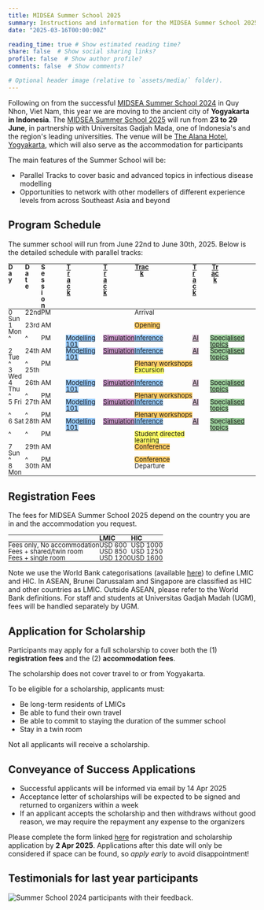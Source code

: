 ```yaml
---
title: MIDSEA Summer School 2025
summary: Instructions and information for the MIDSEA Summer School 2025.
date: "2025-03-16T00:00:00Z"

reading_time: true # Show estimated reading time?
share: false  # Show social sharing links?
profile: false  # Show author profile?
comments: false  # Show comments?

# Optional header image (relative to `assets/media/` folder).
---
```


Following on from the successful [MIDSEA Summer School 2024](/summer-school/2024) in Quy Nhon, Viet Nam, this year we are moving to the ancient city of **Yogyakarta in Indonesia**. The [MIDSEA Summer School 2025](/summer-school/2025) will run from **23 to 29 June**, in partnership with Universitas Gadjah Mada, one of Indonesia's and the region's leading universities. The venue will be [The Alana Hotel, Yogyakarta](https://www.alanahotels.com/en/hotel/view/3/the-alana-yogyakarta-hotel---convention-center), which will also serve as the accommodation for participants

The main features of the Summer School will be:
- Parallel Tracks to cover basic and advanced topics in infectious disease modelling
- Opportunities to network with other modellers of different experience levels from across Southeast Asia and beyond 

## Program Schedule
<!-- ![here](ps-2025.jpeg "Summer School 2025 program schedule.") -->
The summer school will run from June 22nd to June 30th, 2025. Below is the detailed schedule with parallel tracks:

<style>
  table {
    font-size: small;
    border-collapse: collapse;
    width: 100%;
  }
  table td, table th {
    padding: 0;
    line-height: 1;
    margin: 0;
    height: 0.9em;
    vertical-align: top;
    overflow: hidden;
  }
  table .col-day {
    width: 8%;
  }
  table .col-date {
    width: 6%;
  }
  table .col-session {
    width: 5%;
  }
  table .col-track1 {
    width: 15%;
  }
  table .col-track2 {
    width: 12%;
  }
  table .col-track3 {
    width: 25%;
  }
  table .col-track4 {
    width: 7%;
  }
  table .col-track5 {
    width: 22%;
  }
  .white {background-color: #FFFFFF;}
  .orange {background-color: #FFCC66;}
  .blue {background-color: #99CCFF;}
  .purple {background-color: #CC99CC;}
  .light-purple {background-color: rgb(213, 189, 208);}
  .green {background-color: #99CC99;}
  .yellow {background-color: #FFFF66;}
</style>

| <div class="col-day">Day</div> | <div class="col-date">Date</div> | <div class="col-session">Session</div> | <div class="col-track1">[Track](/post/tracks/track1)</div> | <div class="col-track2">[Track](/post/tracks/track2)</div> | <div class="col-track3">[Track](/post/tracks/track3)</div> | <div class="col-track4">[Track](/post/tracks/track4)</div> | <div class="col-track5">[Track](/post/tracks/track5)</div> |
|---|---|---|---|---|---|---|---|
| 0 Sun | 22nd | PM | | | <span class="white">Arrival</span> | | |
| 1 Mon | 23rd | AM | | | <span class="orange">Opening</span> | | |
| ^ | ^ | PM | <span class="blue">[Modelling 101](/post/tracks/track1)</span> | <span class="purple">[Simulation](/post/tracks/track2)</span> | <span class="blue">[Inference](/post/tracks/track3)</span> | <span class="light-purple">[AI](/post/tracks/track4)</span> | <span class="green">[Specialised topics](/post/tracks/track5)</span> |
| 2 Tue | 24th | AM | <span class="blue">[Modelling 101](/post/tracks/track1)</span> | <span class="purple">[Simulation](/post/tracks/track2)</span> | <span class="blue">[Inference](/post/tracks/track3)</span> | <span class="light-purple">[AI](/post/tracks/track4)</span> | <span class="green">[Specialised topics](/post/tracks/track5)</span> |
| ^ | ^ | PM | | | <span class="orange">Plenary workshops</span> | | |
| 3 Wed | 25th | | | | <span class="yellow">Excursion</span> | | |
| 4 Thu | 26th | AM | <span class="blue">[Modelling 101](/post/tracks/track1)</span> | <span class="purple">[Simulation](/post/tracks/track2)</span> | <span class="blue">[Inference](/post/tracks/track3)</span> | <span class="light-purple">[AI](/post/tracks/track4)</span> | <span class="green">[Specialised topics](/post/tracks/track5)</span> |
| ^ | ^ | PM | | | <span class="orange">Plenary workshops</span> | | |
| 5 Fri | 27th | AM | <span class="blue">[Modelling 101](/post/tracks/track1)</span> | <span class="purple">[Simulation](/post/tracks/track2)</span> | <span class="blue">[Inference](/post/tracks/track3)</span> | <span class="light-purple">[AI](/post/tracks/track4)</span> | <span class="green">[Specialised topics](/post/tracks/track5)</span> |
| ^ | ^ | PM | | | <span class="orange">Plenary workshops</span> | | |
| 6 Sat | 28th | AM | <span class="blue">[Modelling 101](/post/tracks/track1)</span> | <span class="purple">[Simulation](/post/tracks/track2)</span> | <span class="blue">[Inference](/post/tracks/track3)</span> | <span class="light-purple">[AI](/post/tracks/track4)</span> | <span class="green">[Specialised topics](/post/tracks/track5)</span> |
| ^ | ^ | PM | | | <span class="yellow">Student directed learning</span> | | |
| 7 Sun | 29th | AM | | | <span class="orange">Conference</span> | | |
| ^ | ^ | PM | | | <span class="orange">Conference</span> | | |
| 8 Mon | 30th | AM | | | <span class="white">Departure</span> | | |

## Registration Fees
The fees for MIDSEA Summer School 2025 depend on the country you are in and the accommodation you request.

|| LMIC | HIC |
|:---|:---|:---|
|Fees only, No accommodation | USD 600 | USD 1000|
| Fees + shared/twin room| USD 850 | USD 1250 |
| Fees + single room| USD 1200 | USD 1600|

Note we use the World Bank categorisations (available [here](https://datahelpdesk.worldbank.org/knowledgebase/articles/906519-world-bank-country-and-lending-groups)) to define LMIC and HIC. In ASEAN, Brunei Darussalam and Singapore are classified as HIC and other countries as LMIC. Outside ASEAN, please refer to the World Bank definitions. For staff and students at Universitas Gadjah Madah (UGM), fees will be handled separately by UGM.

## Application for Scholarship
Participants may apply for a full scholarship to cover both the (1) **registration fees** and the (2) **accommodation fees**.

The scholarship does not cover travel to or from Yogyakarta.

To be eligible for a scholarship, applicants must:
- Be long-term residents of LMICs
- Be able to fund their own travel 
- Be able to commit to staying the duration of the summer school
- Stay in a twin room
  
Not all applicants will receive a scholarship.

## Conveyance of Success Applications

- Successful applicants will be informed via email by 14 Apr 2025
- Acceptance letter of scholarships will be expected to be signed and returned to organizers within a week
- If an applicant accepts the scholarship and then withdraws without good reason, we may require the repayment any expense to the organizers

Please complete the form linked [here](https://nus.syd1.qualtrics.com/jfe/form/SV_5ph6UjhMcFgoQey) for registration and scholarship application by **2 Apr 2025**. Applications after this date will only be considered if space can be found, so *apply early* to avoid disappointment!

## Testimonials for last year participants
![](testimonials.jpeg "Summer School 2024 participants with their feedback.")